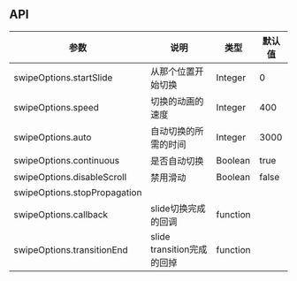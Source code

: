 ## API

| 参数                               | 说明                               |类型      | 默认值                           |
|-----------------------------------|-----------------------------------|---------|---------------------------------|
| swipeOptions.startSlide           | 从那个位置开始切换                    | Integer | 0
| swipeOptions.speed                | 切换的动画的速度                      | Integer | 400
| swipeOptions.auto                 | 自动切换的所需的时间                   | Integer | 3000
| swipeOptions.continuous           | 是否自动切换                         | Boolean | true
| swipeOptions.disableScroll        | 禁用滑动                            | Boolean | false
| swipeOptions.stopPropagation      |                                   |          | 
| swipeOptions.callback             | slide切换完成的回调                  | function | 
| swipeOptions.transitionEnd        | slide transition完成的回掉          | function | 

